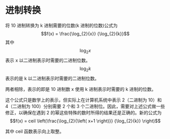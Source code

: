 # 进制转换

将 10 进制转换为 k 进制需要的位数(k 进制的位数)公式为
$$f(x) = \frac{\log_{2}{x}} {\log_{2}{k}}$$
其中
$$\log_{2}{x} $$ 表示 x 以二进制表示时需要的二进制位数。
$$\log_{2}{k}$$ 表示的是 k 以二进制表示时需要的二进制位数。

两者相除，表示的即是 10 进制数 x 使用 k 进制表示时需要的 k 进制的位数。

这个公式只是数学上的表示，但实际上在计算机系统中表示 2（二进制为 10）和 4（二进制为 100）分别需要 2 个和 3 个二进制位。因此，需要对上述公式做一些修正，以确保在遇到 2 的幂这些特殊的数时所得的结果还是正确的。新的公式为
$$f(x) = ceil \left(\frac{\log_{2}{\left( x+1 \right)}} {\log_{2}{k}} \right)$$

其中 ceil 函数表示向上取整。